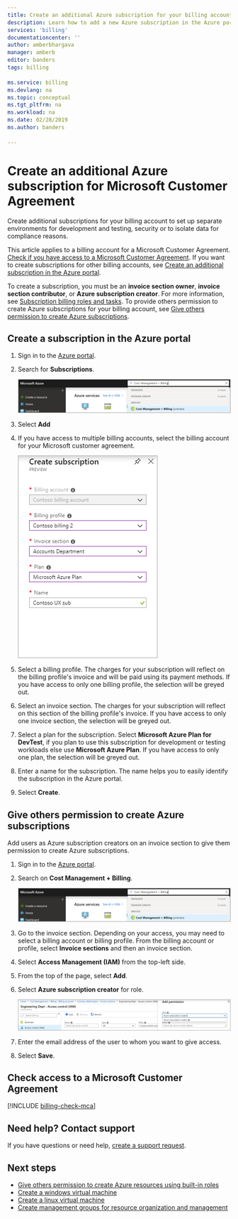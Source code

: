 ```yaml
---
title: Create an additional Azure subscription for your billing account| Microsoft Docs
description: Learn how to add a new Azure subscription in the Azure portal.
services: 'billing'
documentationcenter: ''
author: amberbhargava
manager: amberb
editor: banders
tags: billing

ms.service: billing
ms.devlang: na
ms.topic: conceptual
ms.tgt_pltfrm: na
ms.workload: na
ms.date: 02/28/2019
ms.author: banders

---
```

# Create an additional Azure subscription for Microsoft Customer Agreement

Create additional subscriptions for your billing account to set up separate environments for development and testing, security or to isolate data for compliance reasons.

This article applies to a billing account for a Microsoft Customer Agreement. [Check if you have access to a Microsoft Customer Agreement](#check-access-to-a-microsoft-customer-agreement). If you want to create subscriptions for other billing accounts, see [Create an additional subscription in the Azure portal](billing-create-subscription.md).

To create a subscription, you must be an **invoice section owner**, **invoice section contributor**, or **Azure subscription creator**. For more information, see [Subscription billing roles and tasks](billing-understand-mca-roles.md#subscription-billing-roles-and-tasks). To provide others permission to create Azure subscriptions for your billing account, see [Give others permission to create Azure subscriptions](#give-others-permission-to-create-azure-subscriptions).

## Create a subscription in the Azure portal

1. Sign in to the [Azure portal](https://portal.azure.com).

2. Search for **Subscriptions**.

   ![Screenshot that shows search in portal for subscriptions](./media/billing-mca-create-subscription/billing-search-cost-management-billing.png)

3. Select **Add**

4. If you have access to multiple billing accounts, select the billing account for your Microsoft customer agreement.

   ![Screenshot that shows create subscription page](./media/billing-mca-create-subscription/billing-mca-create-azure-subscription.png)

5. Select a billing profile. The charges for your subscription will reflect on the billing profile's invoice and will be paid using its payment methods. If you have access to only one billing profile, the selection will be greyed out.

6. Select an invoice section. The charges for your subscription will reflect on this section of the billing profile's invoice. If you have access to only one invoice section, the selection will be greyed out.

7. Select a plan for the subscription. Select **Microsoft Azure Plan for DevTest**, if you plan to use this subscription for development or testing workloads else use **Microsoft Azure Plan**. If you have access to only one plan, the selection will be greyed out.

8. Enter a name for the subscription. The name helps you to easily identify the subscription in the Azure portal.

9. Select **Create**.

## Give others permission to create Azure subscriptions

Add users as Azure subscription creators on an invoice section to give them permission to create Azure subscriptions.

1. Sign in to the [Azure portal](https://portal.azure.com).

2. Search on **Cost Management + Billing**.

   ![Screenshot that shows search in portal for subscriptions](./media/billing-mca-create-subscription/billing-search-cost-management-billing.png)

3. Go to the invoice section. Depending on your access, you may need to select a billing account or billing profile. From the billing account or profile, select **Invoice sections** and then an invoice section.

4. Select **Access Management (IAM)** from the top-left side.

5. From the top of the page, select **Add**.

6. Select **Azure subscription creator** for role.

   ![Screenshot that shows giving Azure subscription creator role to a user](./media/billing-mca-create-subscription/billing-mca-add-azure-subscription-creator.png)

7. Enter the email address of the user to whom you want to give access.

8. Select **Save**.

## Check access to a Microsoft Customer Agreement
[!INCLUDE [billing-check-mca](../../includes/billing-check-mca.md)]

## Need help? Contact support

If you have questions or need help,  [create a support request](https://go.microsoft.com/fwlink/?linkid=2083458).

## Next steps

- [Give others permission to create Azure resources using built-in roles](../role-based-access-control/built-in-roles.md#built-in-role-descriptions)
- [Create a windows virtual machine](../virtual-machines/windows/quick-create-portal.md)
- [Create a linux virtual machine](../virtual-machines/linux/quick-create-portal.md)
- [Create management groups for resource organization and management](../governance/management-groups/create.md?toc=/azure/billing/TOC.json)
